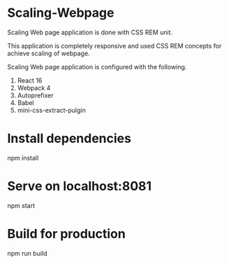 # Scaling-Webpage
Scaling Web page application is done with CSS REM unit.

This application is completely responsive and used CSS REM concepts for achieve scaling of webpage.

Scaling Web page application is configured with the following.
1. React 16
2. Webpack 4
3. Autoprefixer
4. Babel
5. mini-css-extract-pulgin

# Install dependencies
npm install

# Serve on localhost:8081
npm start

# Build for production
npm run build
